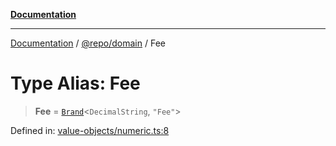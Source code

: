 [**Documentation**](../../../README.md)

***

[Documentation](../../../README.md) / [@repo/domain](../README.md) / Fee

# Type Alias: Fee

> **Fee** = [`Brand`](Brand.md)\<`DecimalString`, `"Fee"`\>

Defined in: [value-objects/numeric.ts:8](https://github.com/o3osatoshi/experiment/blob/5bd7d1b2e07e346ab8abb44ddf7730e7fe84cf4f/packages/domain/src/value-objects/numeric.ts#L8)
